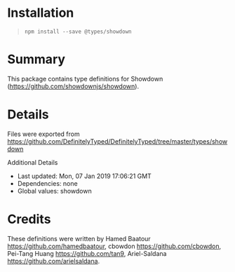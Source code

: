 # Installation
> `npm install --save @types/showdown`

# Summary
This package contains type definitions for Showdown (https://github.com/showdownjs/showdown).

# Details
Files were exported from https://github.com/DefinitelyTyped/DefinitelyTyped/tree/master/types/showdown

Additional Details
 * Last updated: Mon, 07 Jan 2019 17:06:21 GMT
 * Dependencies: none
 * Global values: showdown

# Credits
These definitions were written by Hamed Baatour <https://github.com/hamedbaatour>, cbowdon <https://github.com/cbowdon>, Pei-Tang Huang <https://github.com/tan9>, Ariel-Saldana <https://github.com/arielsaldana>.
